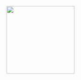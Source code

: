 

<p align="center">
<a href="https://github.com/unworried">
  <img height="180em" src="https://github-readme-stats.vercel.app/api?username=unworried&count_private=true&show_icons=true&theme=dark" />
  <!-- <img height="180em" src="https://github-readme-stats.vercel.app/api/top-langs/?username=unworried&layout=compact&theme=dark"
 /> -->
</a>
</p>
